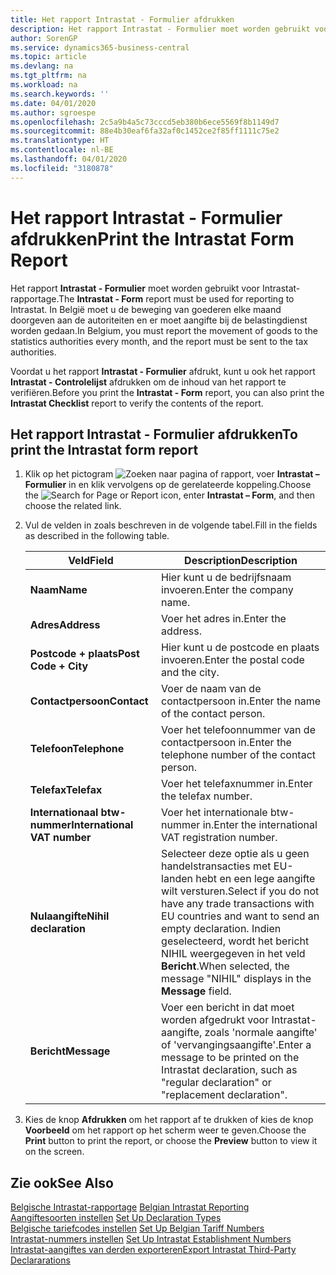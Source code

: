 ```yaml
---
title: Het rapport Intrastat - Formulier afdrukken
description: Het rapport Intrastat - Formulier moet worden gebruikt voor Intrastat-rapportage. In België moet u de beweging van goederen elke maand doorgeven aan de autoriteiten en er moet aangifte bij de belastingdienst worden gedaan.
author: SorenGP
ms.service: dynamics365-business-central
ms.topic: article
ms.devlang: na
ms.tgt_pltfrm: na
ms.workload: na
ms.search.keywords: ''
ms.date: 04/01/2020
ms.author: sgroespe
ms.openlocfilehash: 2c5a9b4a5c73cccd5eb380b6ece5569f8b1149d7
ms.sourcegitcommit: 88e4b30eaf6fa32af0c1452ce2f85ff1111c75e2
ms.translationtype: HT
ms.contentlocale: nl-BE
ms.lasthandoff: 04/01/2020
ms.locfileid: "3180878"
---
```

# <a name="print-the-intrastat-form-report"></a><span data-ttu-id="7638a-104">Het rapport Intrastat - Formulier afdrukken</span><span class="sxs-lookup"><span data-stu-id="7638a-104">Print the Intrastat Form Report</span></span>
<span data-ttu-id="7638a-105">Het rapport **Intrastat - Formulier** moet worden gebruikt voor Intrastat-rapportage.</span><span class="sxs-lookup"><span data-stu-id="7638a-105">The **Intrastat - Form** report must be used for reporting to Intrastat.</span></span> <span data-ttu-id="7638a-106">In België moet u de beweging van goederen elke maand doorgeven aan de autoriteiten en er moet aangifte bij de belastingdienst worden gedaan.</span><span class="sxs-lookup"><span data-stu-id="7638a-106">In Belgium, you must report the movement of goods to the statistics authorities every month, and the report must be sent to the tax authorities.</span></span>  

<span data-ttu-id="7638a-107">Voordat u het rapport **Intrastat - Formulier** afdrukt, kunt u ook het rapport **Intrastat - Controlelijst** afdrukken om de inhoud van het rapport te verifiëren.</span><span class="sxs-lookup"><span data-stu-id="7638a-107">Before you print the **Intrastat - Form** report, you can also print the **Intrastat Checklist** report to verify the contents of the report.</span></span>  

## <a name="to-print-the-intrastat-form-report"></a><span data-ttu-id="7638a-108">Het rapport Intrastat - Formulier afdrukken</span><span class="sxs-lookup"><span data-stu-id="7638a-108">To print the Intrastat form report</span></span>  

1.  <span data-ttu-id="7638a-109">Klik op het pictogram ![Zoeken naar pagina of rapport](../../media/ui-search/search_small.png "Het pictogram Zoeken naar pagina of rapport"), voer **Intrastat – Formulier** in en klik vervolgens op de gerelateerde koppeling.</span><span class="sxs-lookup"><span data-stu-id="7638a-109">Choose the ![Search for Page or Report](../../media/ui-search/search_small.png "Search for Page or Report icon") icon, enter **Intrastat – Form**, and then choose the related link.</span></span>  
2.  <span data-ttu-id="7638a-110">Vul de velden in zoals beschreven in de volgende tabel.</span><span class="sxs-lookup"><span data-stu-id="7638a-110">Fill in the fields as described in the following table.</span></span>  

    |<span data-ttu-id="7638a-111">Veld</span><span class="sxs-lookup"><span data-stu-id="7638a-111">Field</span></span>|<span data-ttu-id="7638a-112">Description</span><span class="sxs-lookup"><span data-stu-id="7638a-112">Description</span></span>|  
    |---------------------------------|---------------------------------------|  
    |<span data-ttu-id="7638a-113">**Naam**</span><span class="sxs-lookup"><span data-stu-id="7638a-113">**Name**</span></span>|<span data-ttu-id="7638a-114">Hier kunt u de bedrijfsnaam invoeren.</span><span class="sxs-lookup"><span data-stu-id="7638a-114">Enter the company name.</span></span>|  
    |<span data-ttu-id="7638a-115">**Adres**</span><span class="sxs-lookup"><span data-stu-id="7638a-115">**Address**</span></span>|<span data-ttu-id="7638a-116">Voer het adres in.</span><span class="sxs-lookup"><span data-stu-id="7638a-116">Enter the address.</span></span>|  
    |<span data-ttu-id="7638a-117">**Postcode + plaats**</span><span class="sxs-lookup"><span data-stu-id="7638a-117">**Post Code + City**</span></span>|<span data-ttu-id="7638a-118">Hier kunt u de postcode en plaats invoeren.</span><span class="sxs-lookup"><span data-stu-id="7638a-118">Enter the postal code and the city.</span></span>|  
    |<span data-ttu-id="7638a-119">**Contactpersoon**</span><span class="sxs-lookup"><span data-stu-id="7638a-119">**Contact**</span></span>|<span data-ttu-id="7638a-120">Voer de naam van de contactpersoon in.</span><span class="sxs-lookup"><span data-stu-id="7638a-120">Enter the name of the contact person.</span></span>|  
    |<span data-ttu-id="7638a-121">**Telefoon**</span><span class="sxs-lookup"><span data-stu-id="7638a-121">**Telephone**</span></span>|<span data-ttu-id="7638a-122">Voer het telefoonnummer van de contactpersoon in.</span><span class="sxs-lookup"><span data-stu-id="7638a-122">Enter the telephone number of the contact person.</span></span>|  
    |<span data-ttu-id="7638a-123">**Telefax**</span><span class="sxs-lookup"><span data-stu-id="7638a-123">**Telefax**</span></span>|<span data-ttu-id="7638a-124">Voer het telefaxnummer in.</span><span class="sxs-lookup"><span data-stu-id="7638a-124">Enter the telefax number.</span></span>|  
    |<span data-ttu-id="7638a-125">**Internationaal btw-nummer**</span><span class="sxs-lookup"><span data-stu-id="7638a-125">**International VAT number**</span></span>|<span data-ttu-id="7638a-126">Voer het internationale btw-nummer in.</span><span class="sxs-lookup"><span data-stu-id="7638a-126">Enter the international VAT registration number.</span></span>|  
    |<span data-ttu-id="7638a-127">**Nulaangifte**</span><span class="sxs-lookup"><span data-stu-id="7638a-127">**Nihil declaration**</span></span>|<span data-ttu-id="7638a-128">Selecteer deze optie als u geen handelstransacties met EU-landen hebt en een lege aangifte wilt versturen.</span><span class="sxs-lookup"><span data-stu-id="7638a-128">Select if you do not have any trade transactions with EU countries and want to send an empty declaration.</span></span> <span data-ttu-id="7638a-129">Indien geselecteerd, wordt het bericht NIHIL weergegeven in het veld **Bericht**.</span><span class="sxs-lookup"><span data-stu-id="7638a-129">When selected, the message "NIHIL" displays in the **Message** field.</span></span>|  
    |<span data-ttu-id="7638a-130">**Bericht**</span><span class="sxs-lookup"><span data-stu-id="7638a-130">**Message**</span></span>|<span data-ttu-id="7638a-131">Voer een bericht in dat moet worden afgedrukt voor Intrastat-aangifte, zoals 'normale aangifte' of 'vervangingsaangifte'.</span><span class="sxs-lookup"><span data-stu-id="7638a-131">Enter a message to be printed on the Intrastat declaration, such as "regular declaration" or "replacement declaration".</span></span>|  

3.  <span data-ttu-id="7638a-132">Kies de knop **Afdrukken** om het rapport af te drukken of kies de knop **Voorbeeld** om het rapport op het scherm weer te geven.</span><span class="sxs-lookup"><span data-stu-id="7638a-132">Choose the **Print** button to print the report, or choose the **Preview** button to view it on the screen.</span></span>  

## <a name="see-also"></a><span data-ttu-id="7638a-133">Zie ook</span><span class="sxs-lookup"><span data-stu-id="7638a-133">See Also</span></span>  
 <span data-ttu-id="7638a-134">[Belgische Intrastat-rapportage](belgian-intrastat-reporting.md) </span><span class="sxs-lookup"><span data-stu-id="7638a-134">[Belgian Intrastat Reporting](belgian-intrastat-reporting.md) </span></span>  
 <span data-ttu-id="7638a-135">[Aangiftesoorten instellen](how-to-set-up-declaration-types.md) </span><span class="sxs-lookup"><span data-stu-id="7638a-135">[Set Up Declaration Types](how-to-set-up-declaration-types.md) </span></span>  
 <span data-ttu-id="7638a-136">[Belgische tariefcodes instellen](how-to-set-up-belgian-tariff-numbers.md) </span><span class="sxs-lookup"><span data-stu-id="7638a-136">[Set Up Belgian Tariff Numbers](how-to-set-up-belgian-tariff-numbers.md) </span></span>  
 <span data-ttu-id="7638a-137">[Intrastat-nummers instellen](how-to-set-up-intrastat-establishment-numbers.md) </span><span class="sxs-lookup"><span data-stu-id="7638a-137">[Set Up Intrastat Establishment Numbers](how-to-set-up-intrastat-establishment-numbers.md) </span></span>  
 [<span data-ttu-id="7638a-138">Intrastat-aangiftes van derden exporteren</span><span class="sxs-lookup"><span data-stu-id="7638a-138">Export Intrastat Third-Party Declararations</span></span>](how-to-export-intrastat-third-party-declararations.md)
